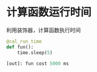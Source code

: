 # 计算函数运行时间
利用装饰器，计算函数执行时间<br/>
```python
@cal_run_time
def fun():
    time.sleep(5)
```
```python
[out]: fun cost 5000 ms
```